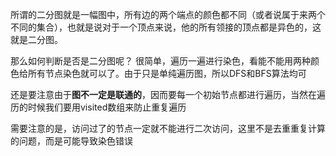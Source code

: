 所谓的二分图就是一幅图中，所有边的两个端点的颜色都不同（或者说属于来两个不同的集合），也就是说对于一个顶点来说，他的所有领接的顶点都是异色的，这就是二分图。

那么如何判断是否是二分图呢？
很简单，遍历一遍进行染色，看能不能用两种颜色给所有节点染色就可以了。由于只是单纯遍历图，所以DFS和BFS算法均可

还是要注意由于**图不一定是联通的**，因而要每一个初始节点都进行遍历，当然在遍历的时候我们要用visited数组来防止重复遍历

需要注意的是，访问过了的节点一定就不能进行二次访问，这里不是去重重复计算的问题，而是可能导致染色错误